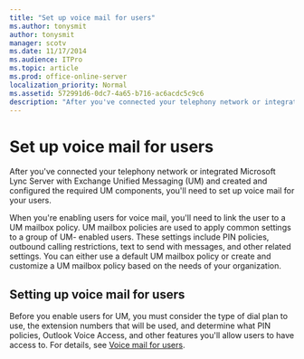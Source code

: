 ```yaml
---
title: "Set up voice mail for users"
ms.author: tonysmit
author: tonysmit
manager: scotv
ms.date: 11/17/2014
ms.audience: ITPro
ms.topic: article
ms.prod: office-online-server
localization_priority: Normal
ms.assetid: 572991d6-0dc7-4a65-b716-ac6acdc5c9c6
description: "After you've connected your telephony network or integrated Microsoft Lync Server with Exchange Unified Messaging (UM) and created and configured the required UM components, you'll need to set up voice mail for your users."
---
```


# Set up voice mail for users

After you've connected your telephony network or integrated Microsoft Lync Server with Exchange Unified Messaging (UM) and created and configured the required UM components, you'll need to set up voice mail for your users. 
  
 When you're enabling users for voice mail, you'll need to link the user to a UM mailbox policy. UM mailbox policies are used to apply common settings to a group of UM- enabled users. These settings include PIN policies, outbound calling restrictions, text to send with messages, and other related settings. You can either use a default UM mailbox policy or create and customize a UM mailbox policy based on the needs of your organization. 
  
## Setting up voice mail for users

Before you enable users for UM, you must consider the type of dial plan to use, the extension numbers that will be used, and determine what PIN policies, Outlook Voice Access, and other features you'll allow users to have access to. For details, see [Voice mail for users](voice-mail-for-users.md).
  

